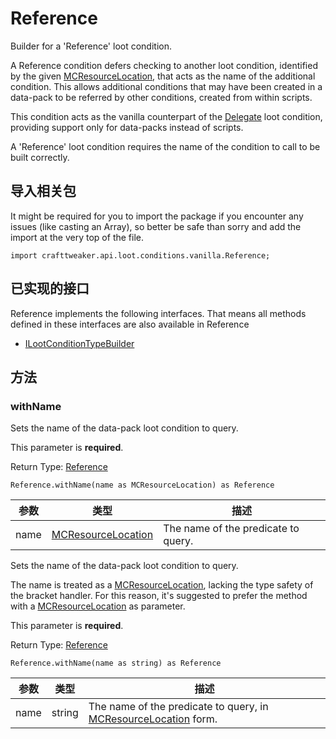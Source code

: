# Reference

Builder for a 'Reference' loot condition.

 A Reference condition defers checking to another loot condition, identified by the given [MCResourceLocation](/vanilla/api/util/MCResourceLocation), that acts as the name of the additional condition. This allows additional conditions that may have been created in a data-pack to be referred by other conditions, created from within scripts.

 This condition acts as the vanilla counterpart of the [Delegate](/vanilla/api/loot/conditions/crafttweaker/Delegate) loot condition, providing support only for data-packs instead of scripts.

 A 'Reference' loot condition requires the name of the condition to call to be built correctly.

## 导入相关包

It might be required for you to import the package if you encounter any issues (like casting an Array), so better be safe than sorry and add the import at the very top of the file.
```zenscript
import crafttweaker.api.loot.conditions.vanilla.Reference;
```


## 已实现的接口
Reference implements the following interfaces. That means all methods defined in these interfaces are also available in Reference

- [ILootConditionTypeBuilder](/vanilla/api/loot/conditions/ILootConditionTypeBuilder)

## 方法

### withName

Sets the name of the data-pack loot condition to query.

 This parameter is <strong>required</strong>.

Return Type: [Reference](/vanilla/api/loot/conditions/vanilla/Reference)

```zenscript
Reference.withName(name as MCResourceLocation) as Reference
```

| 参数   | 类型                                                         | 描述                                  |
| ---- | ---------------------------------------------------------- | ----------------------------------- |
| name | [MCResourceLocation](/vanilla/api/util/MCResourceLocation) | The name of the predicate to query. |


Sets the name of the data-pack loot condition to query.

 The name is treated as a [MCResourceLocation](/vanilla/api/util/MCResourceLocation), lacking the type safety of the bracket handler. For this reason, it's suggested to prefer the method with a [MCResourceLocation](/vanilla/api/util/MCResourceLocation) as parameter.

 This parameter is <strong>required</strong>.

Return Type: [Reference](/vanilla/api/loot/conditions/vanilla/Reference)

```zenscript
Reference.withName(name as string) as Reference
```

| 参数   | 类型     | 描述                                                                                                      |
| ---- | ------ | ------------------------------------------------------------------------------------------------------- |
| name | string | The name of the predicate to query, in [MCResourceLocation](/vanilla/api/util/MCResourceLocation) form. |



